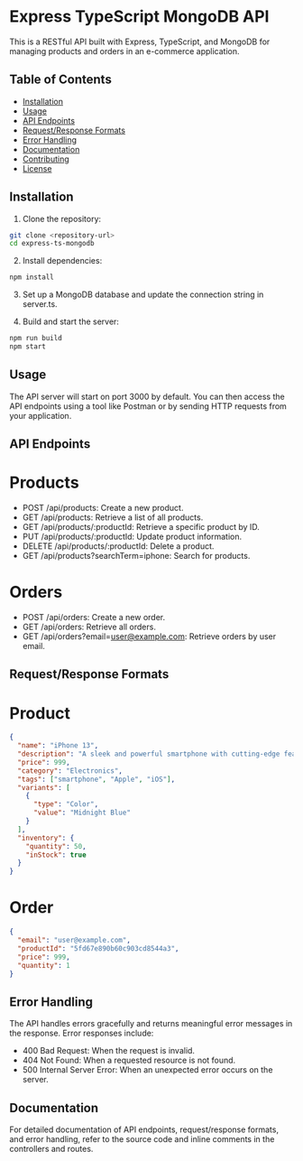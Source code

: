 # Express TypeScript MongoDB API

This is a RESTful API built with Express, TypeScript, and MongoDB for managing products and orders in an e-commerce application.

## Table of Contents

- [Installation](#installation)
- [Usage](#usage)
- [API Endpoints](#api-endpoints)
- [Request/Response Formats](#requestresponse-formats)
- [Error Handling](#error-handling)
- [Documentation](#documentation)
- [Contributing](#contributing)
- [License](#license)

## Installation

1. Clone the repository:

```bash
git clone <repository-url>
cd express-ts-mongodb
```

2. Install dependencies:

```bash
npm install
```

3. Set up a MongoDB database and update the connection string in server.ts.

4. Build and start the server:

```bash
npm run build
npm start
```

## Usage
The API server will start on port 3000 by default. You can then access the API endpoints using a tool like Postman or by sending HTTP requests from your application.

## API Endpoints

# Products
- POST /api/products: Create a new product.
- GET /api/products: Retrieve a list of all products.
- GET /api/products/:productId: Retrieve a specific product by ID.
- PUT /api/products/:productId: Update product information.
- DELETE /api/products/:productId: Delete a product.
- GET /api/products?searchTerm=iphone: Search for products.

# Orders
- POST /api/orders: Create a new order.
- GET /api/orders: Retrieve all orders.
- GET /api/orders?email=user@example.com: Retrieve orders by user email.

## Request/Response Formats

# Product
```json
{
  "name": "iPhone 13",
  "description": "A sleek and powerful smartphone with cutting-edge features.",
  "price": 999,
  "category": "Electronics",
  "tags": ["smartphone", "Apple", "iOS"],
  "variants": [
    {
      "type": "Color",
      "value": "Midnight Blue"
    }
  ],
  "inventory": {
    "quantity": 50,
    "inStock": true
  }
}
```

# Order
```json
{
  "email": "user@example.com",
  "productId": "5fd67e890b60c903cd8544a3",
  "price": 999,
  "quantity": 1
}
```

## Error Handling
The API handles errors gracefully and returns meaningful error messages in the response. Error responses include:

- 400 Bad Request: When the request is invalid.
- 404 Not Found: When a requested resource is not found.
- 500 Internal Server Error: When an unexpected error occurs on the server.

## Documentation
For detailed documentation of API endpoints, request/response formats, and error handling, refer to the source code and inline comments in the controllers and routes.
